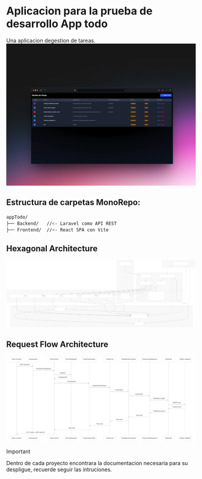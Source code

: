 # Aplicacion para la prueba de desarrollo App todo

Una aplicacion degestion de tareas.
![Todo-APP](Frontend/docs/Todo-app-arquitectura-hexagonal.webp)

## Estructura de carpetas MonoRepo:
```Bash
appTodo/   
├── Backend/   //<- Laravel como API REST
├── Frontend/  //<- React SPA con Vite
```

## Hexagonal Architecture

![Hexagonal Architecture](Backend/Docs/Hexagonal-Architecture.svg)

## Request Flow Architecture

![Request Flow Architecture](Backend/Docs/request-flow-architecture.svg)

> [!IMPORTANT]
> Dentro de cada proyecto encontrara la documentacion necesaria para su despligue, recuerde seguir las intruciones.